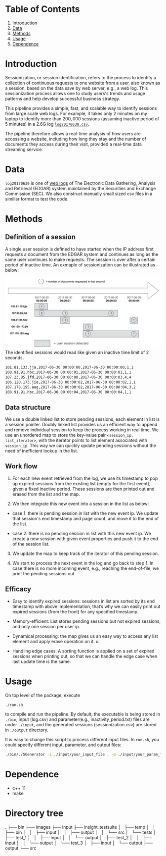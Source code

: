 
# Table of Contents
1. [Introduction](README.md#introduction)
2. [Data](README.md#data)
3. [Methods](README.md#methods)
4. [Usage](README.md#usage)
5. [Dependence](README.md#dependence)


# Introduction

Sessionization, or session identification, refers to the process to identify a 
collection of continuous requests to one website from a user, also known as a 
session, based on the data save by web server, e.g., a web log. 
This sessionization process allows one to study users's trends and usage patterns 
and help develop successful business strategy. 

This pipeline provides a simple, fast, and scalable way to identify sessions from large
scale web logs.  For example, it takes only 2 minutes on my laptop to identify more than 
$200,000$ sessions (assuming inactive period of 5 minutes) in a 2.6G log
[`log20170630.csv`](http://www.sec.gov/dera/data/Public-EDGAR-log-file-data/2017/Qtr2/log20170630.zip).

The pipeline therefore allows a real-time analysis of how users are accessing a website, including how long they stay 
and the number of documents they access during their visit, provided a real-time data streaming service. 

# Data
`log20170630` is one of [web logs](https://www.sec.gov/dera/data/edgar-log-file-data-set.html)
of The Electronic Data Gathering, Analysis and Retrieval (EDGAR) system maintained by 
the Securities and Exchange Commission (SEC). We also construct manually small sized csv files 
in a similiar format to test the code.


# Methods 

## Definition of a session
A single user session is defined to have started when the IP address first requests a document from the EDGAR system and 
continues as long as the same user continues to make requests. The session is over after a certain period of inactive time. 
An exmaple of sessionization can be illustrated as below:

![End of file illustration](images/end_of_file.png)
The identified sessions would read like given an inactive time limit of 2 seconds.

    101.81.133.jja,2017-06-30 00:00:00,2017-06-30 00:00:00,1,1
    108.91.91.hbc,2017-06-30 00:00:01,2017-06-30 00:00:01,1,1
    107.23.85.jfd,2017-06-30 00:00:00,2017-06-30 00:00:03,4,4
    106.120.173.jie,2017-06-30 00:00:02,2017-06-30 00:00:02,1,1
    107.178.195.aag,2017-06-30 00:00:02,2017-06-30 00:00:04,3,2
    108.91.91.hbc,2017-06-30 00:00:04,2017-06-30 00:00:04,1,1



## Data structure
We use a double linked list to store pending sessions, each element in list is a session pointer. Doubly linked list provides us 
an efficient way to append and remove individual session to keep the process working in real time.  We use an unordered map to 
store the key-value pair `<session_ip, list_iterator>`, with the iterator points to list element associated with `session_ip`. 
This way we can quickly update pending sessions without the need of inefficient lookup in the list. 

## Work flow
1. For each new event retrieved from the log, we use its timestamp to pop up expired sessions from the existing list (empty for 
the first event), given a fixed inactive period. These sessions are then printed out and erased from the list and the map. 

2. We then integrate this new event into a session in the list as below:
  * case 1: there is pending session in list with the new event ip. We update that session's end timestamp and page count, and move it to the end of the list. 
  
  * case 2: there is no pending session in list with this new event ip. We create a new session with given event properties and push it to the end of the session list.
  
3. We update the map to keep track of the iterator of this pending session. 

4. We start to process the next event in the log and go back to step 1. In case there is no more incoming event, e.g., reaching the end-of-file, we print the pending sessions out.

## Efficacy

* Easy to identify expired sessions: sessions in list are sorted by its end timestamp with above implementation, that’s why we can easily print out expired sessions (from the front) for any specified timestamp.

* Memory-efficient: List stores pending sessions but not expired sessions, and only one session per user ip.
 
* Dynamical processing:  the map gives us an easy way to access any list element and apply erase operation on it.
u 
* Handling edge cases: A sorting function is applied on a set of expired sessions when printing out, so that we can handle the edge case when last update time is the same.


# Usage
On top level of the package, execute 
```bash
./run.sh 
```
to compile and run the pipeline. By default, the executable is being stored in `./bin`, input (log.csv) and parameter(e.g., inactivity_period.txt) files are under `./input`, and the generated sessions (sessionization.csv) are stored in `./output` directory.

It is easy to change this script to process different input files. In `run.sh`, you could specify different input, parameter, and output files:
```bash
./bin/./SGenerator -i ./input/your_input_file . -p ./input/your_param_file -o ./output/your_output_file
```

# Dependence 
- c++ 11
- make

# Directory tree
.
├── bin
├── images
├── input
├── insight_testsuite
│   ├── temp
│   │   ├── bin
│   │   ├── input
│   │   ├── output
│   │   └── src
│   └── tests
│       ├── test_1
│       │   ├── input
│       │   └── output
│       ├── test_2
│       │   ├── input
│       │   └── output
│       └── test_3
│           ├── input
│           └── output
├── output
└── src
